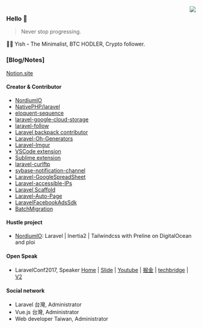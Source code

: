 <img align="right" src="https://github-readme-stats.vercel.app/api?username=Mombuyish&show_icons=true&icon_color=586069&text_color=586069&bg_color=fff&line_height=30&hide_title=true&title_color=0366d6" />

### Hello 👋

> Never stop progressing.

👨‍🚀 Yish・The Minimalist, BTC HODLER, Crypto follower.

### [Blog/Notes]
[Notion.site](https://yishlai.notion.site/Yish-2056c0b785af800ab39ce1efd1dfdf99)


#### Creator & Contributor
* [NordiumIO](http://nordium.io/)
* [NativePHP/laravel](https://github.com/NativePHP/laravel)
* [eloquent-sequence](https://github.com/highsolutions/eloquent-sequence)
* [laravel-google-cloud-storage](https://github.com/Superbalist/laravel-google-cloud-storage)
* [laravel-follow](https://github.com/overtrue/laravel-follow)
* [Laravel backpack contributor](https://github.com/Laravel-Backpack)
* [Laravel-Oh-Generators](https://github.com/Mombuyish/Laravel-Oh-Generators)
* [Laravel-Imgur](https://github.com/Mombuyish/Laravel-Imgur)
* [VSCode extension](https://marketplace.visualstudio.com/items?itemName=Yish.php-snippets-for-vscode)
* [Sublime extension](https://packagecontrol.io/packages/PHP%20Snippets)
* [laravel-curlftp](https://github.com/Mombuyish/laravel-curlftp)
* [sybase-notification-channel](https://github.com/Mombuyish/sybase-notification-channel)
* [Laravel-GoogleSpreadSheet](https://github.com/Mombuyish/Laravel-GoogleSpreadSheet)
* [Laravel-accessible-IPs](https://github.com/Mombuyish/Laravel-accessible-IPs)
* [Laravel Scaffold](https://github.com/Mombuyish/Scaffold)
* [Laravel-Auto-Page](https://github.com/Mombuyish/Laravel-Auto-Page)
* [LaravelFacebookAdsSdk](https://github.com/Mombuyish/LaravelFacebookAdsSdk)
* [BatchMigration](https://github.com/Mombuyish/BatchMigration)


#### Hustle project
* [NordiumIO](http://nordium.io/): Laravel | Inertia2 | Tailwindcss with Preline on DigitalOcean and ploi

#### Open Speak
* LaravelConf2017, Speaker [Home](https://2017.laravelconf.tw/zh-TW/schedule?2017) | [Slide](https://docs.google.com/presentation/d/1rOWNct6tu8u63Gss8hHwz8KncWkP3yI3BR8dsDs1-Sg/edit?slide=id.g23a49237ff_0_0#slide=id.g23a49237ff_0_0) | [Youtube](https://youtu.be/pzY0FBafXd0?si=OuD13dZWyld2j9kf) | [掘金](https://juejin.cn/post/6844903710204624909) | 
[techbridge](https://weekly.techbridge.cc/techbridge-88) | [V2](https://docs.google.com/presentation/d/1w7399eZkYGa-7ik3g8gAPchkW9jUsrYCTnpTW7D-OZE/edit?usp=sharing)

#### Social network
* Laravel 台灣, Administrator
* Vue.js 台灣, Administrator
* Web developer Taiwan, Administrator
